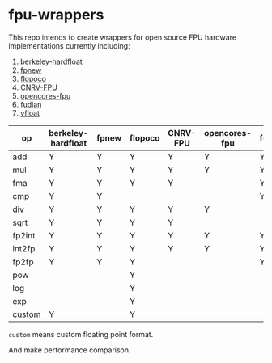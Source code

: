 # fpu-wrappers

This repo intends to create wrappers for open source FPU hardware implementations currently including:

1. [berkeley-hardfloat](https://github.com/ucb-bar/berkeley-hardfloat)
2. [fpnew](https://github.com/pulp-platform/fpnew)
3. [flopoco](http://flopoco.gforge.inria.fr/)
4. [CNRV-FPU](https://github.com/cnrv/CNRV-FPU)
5. [opencores-fpu](https://github.com/jiegec/opencores-fpu)
6. [fudian](https://github.com/OpenXiangShan/fudian)
7. [vfloat](https://github.com/jiegec/vfloat)

| op     | berkeley-hardfloat | fpnew | flopoco | CNRV-FPU | opencores-fpu | fudian | vfloat |
| ------ | ------------------ | ----- | ------- | -------- | ------------- | ------ | ------ |
| add    | Y                  | Y     | Y       | Y        | Y             | Y      | Y      |
| mul    | Y                  | Y     | Y       | Y        | Y             | Y      | Y      |
| fma    | Y                  | Y     | Y       | Y        |               | Y      | Y      |
| cmp    | Y                  | Y     |         |          |               | Y      |        |
| div    | Y                  | Y     | Y       | Y        | Y             |        | Y      |
| sqrt   | Y                  | Y     | Y       | Y        |               |        | Y      |
| fp2int | Y                  | Y     | Y       | Y        | Y             | Y      | Y      |
| int2fp | Y                  | Y     | Y       | Y        | Y             | Y      | Y      |
| fp2fp  | Y                  | Y     | Y       |          |               | Y      |        |
| pow    |                    |       | Y       |          |               |        |        |
| log    |                    |       | Y       |          |               |        |        |
| exp    |                    |       | Y       |          |               |        |        |
| custom | Y                  |       | Y       |          |               |        |        |

`custom` means custom floating point format.

And make performance comparison.